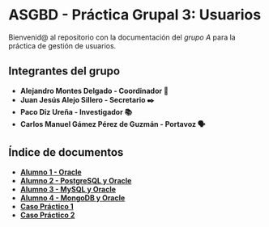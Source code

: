 # **ASGBD - Práctica Grupal 3: Usuarios**

Bienvenid@ al repositorio con la documentación del *grupo A* para la práctica de gestión de usuarios.

## **Integrantes del grupo**

- **Alejandro Montes Delgado - Coordinador 📝**
- **Juan Jesús Alejo Sillero - Secretario ✒️**
- **Paco Diz Ureña - Investigador 📚**
- **Carlos Manuel Gámez Pérez de Guzmán - Portavoz 🗣️**

## **Índice de documentos**

- [**Alumno 1 - Oracle**](Alumno%201%20-%20Oracle.md)
- [**Alumno 2 - PostgreSQL y Oracle**](Alumno%202%20-%20PostgreSQL%20y%20Oracle.md)
- [**Alumno 3 - MySQL y Oracle**](Alumno%203%20-%20MySQL%20y%20Oracle.md)
- [**Alumno 4 - MongoDB y Oracle**](Alumno%204%20-%20MongoDB%20y%20Oracle.md)
- [**Caso Práctico 1**](Caso%20Práctico%201.md)
- [**Caso Práctico 2**](Caso%20Práctico%202.md)
